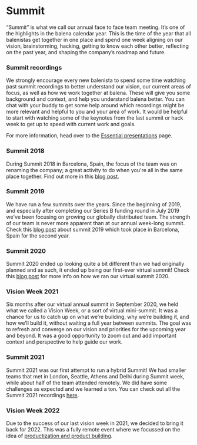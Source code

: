 # Summit

“Summit” is what we call our annual face to face team meeting. It’s one of the highlights in the balena calendar year. This is the time of the year that all balenistas get together in one place and spend one week aligning on our vision, brainstorming, hacking, getting to know each other better, reflecting on the past year, and shaping the company’s roadmap and future.  

### Summit recordings

We strongly encourage every new balenista to spend some time watching past summit recordings to better understand our vision, our current areas of focus, as well as how we work together at balena. These will give you some background and context, and help you understand balena better. You can chat with your buddy to get some help around which recordings might be more relevant and helpful to you and your area of work. It would be helpful to start with watching some of the keynotes from the last summit or hack week to get up to speed with current work and goals.

For more information, head over to the [Essential presentations](./essential-presentations.md) page.

### Summit 2018

During Summit 2018 in Barcelona, Spain, the focus of the team was on renaming the company; a great activity to do when you're all in the same place together. Find out more in this [blog post](https://www.balena.io/blog/happy-anniversary-team-balena/).

### Summit 2019

We have run a few summits over the years. Since the beginning of 2019, and especially after completing our Series B funding round in July 2019 we've been focusing on growing our globally distributed team. The strength of our team is never more apparent than at our annual week-long summit. Check this [blog post](https://www.balena.io/blog/summit-2019-barcelona-thats-a-wrap/) about summit 2019 which took place in Barcelona, Spain for the second year.

### Summit 2020

Summit 2020 ended up looking quite a bit different than we had originally planned and as such, it ended up being our first-ever virtual summit! Check this [blog post](https://www.balena.io/blog/how-we-ran-a-virtual-summit-for-100-people/) for more info on how we ran our virtual summit 2020.

### Vision Week 2021

Six months after our virtual annual summit in September 2020, we held what we called a Vision Week, or a sort of virtual mini-summit. It was a chance for us to catch up on what we’re building, why we’re building it, and how we’ll build it, without waiting a full year between summits. The goal was to refresh and converge on our vision and priorities for the upcoming year and beyond. It was a good opportunity to zoom out and add important context and perspective to help guide our work.

### Summit 2021

Summit 2021 was our first attempt to run a hybrid Summit! We had smaller teams that met in London, Seattle, Athens and Delhi during Summit week, while about half of the team attended remotely. We did have some challenges as expected and we learned a ton. You can check out all the Summit 2021 recordings [here](https://drive.google.com/drive/u/1/folders/1Nm2pIsitmnP7iC-XK0y8Q1isV38yBLUy).

### Vision Week 2022

Due to the success of our last vision week in 2021, we decided to bring it back for 2022. This was a fully remote event where we focussed on the idea of [productization and product building](../products-and-productization/).
